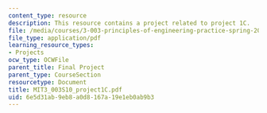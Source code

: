 ```yaml
---
content_type: resource
description: This resource contains a project related to project 1C.
file: /media/courses/3-003-principles-of-engineering-practice-spring-2010/6e5d31ab9eb8a0d8167a19e1eb0ab9b3_MIT3_003S10_project1C.pdf
file_type: application/pdf
learning_resource_types:
- Projects
ocw_type: OCWFile
parent_title: Final Project
parent_type: CourseSection
resourcetype: Document
title: MIT3_003S10_project1C.pdf
uid: 6e5d31ab-9eb8-a0d8-167a-19e1eb0ab9b3
---
```

